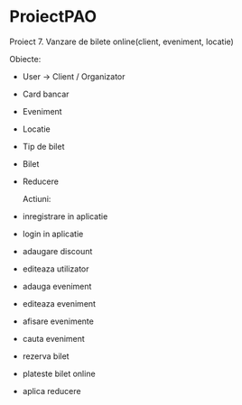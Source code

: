 # ProiectPAO

  Proiect 7. Vanzare de bilete online(client, eveniment, locatie)

  Obiecte:
- User -> Client / Organizator
- Card bancar
- Eveniment
- Locatie
- Tip de bilet
- Bilet
- Reducere

  Actiuni:
- inregistrare in aplicatie
- login in aplicatie
- adaugare discount
- editeaza utilizator

- adauga eveniment
- editeaza eveniment

- afisare evenimente
- cauta eveniment
- rezerva bilet
- plateste bilet online
- aplica reducere


